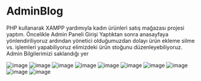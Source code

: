 # AdminBlog
PHP kullanarak XAMPP yardımıyla kadın ürünleri satış mağazası projesi yaptım.
Öncelikle Admin Paneli Girişi Yaptıktan sonra anasayfaya yönlendiriliyoruz ardından yönetici olduğumuzdan dolayı ürün ekleme silme vs. işlemleri yapabiliyoruz elimizdeki ürün stoğunu düzenleyebiliyoruz.
Admin Bilgilerimizi saklandığı yer 


![image](https://user-images.githubusercontent.com/91666872/213162860-15caf0b9-bbda-4412-af6b-da410fbb06d0.png)
![image](https://user-images.githubusercontent.com/91666872/213162907-4751d740-0def-49fa-b1d2-6da3018e2612.png)
![image](https://user-images.githubusercontent.com/91666872/213162965-b0e42ddc-4b59-48b7-bb3e-ca4af4930136.png)
![image](https://user-images.githubusercontent.com/91666872/213163025-f354c912-7c1f-4e52-b66c-cdddfac82444.png)
![image](https://user-images.githubusercontent.com/91666872/213163061-e19c0a98-c8c0-44a0-8054-03bcde0abc21.png)
![image](https://user-images.githubusercontent.com/91666872/213163108-f61b53c9-cc11-4f39-8fee-30d11972ab30.png)
![image](https://user-images.githubusercontent.com/91666872/213163208-fd6073b6-e4c9-44af-80e7-5f57ba704352.png)
![image](https://user-images.githubusercontent.com/91666872/213163290-043eabb0-6336-4e9a-9703-35ea13307c37.png)
![image](https://user-images.githubusercontent.com/91666872/213163344-db08c399-75d7-451b-8942-9324d97d2a08.png)
![image](https://user-images.githubusercontent.com/91666872/213163402-b0ca2c36-1b81-4305-a129-9034da36ed49.png)


